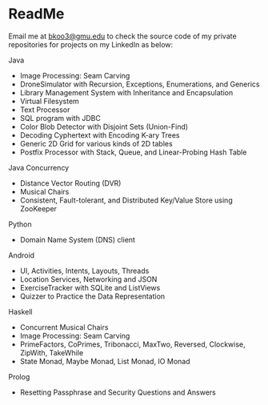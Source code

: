 # ReadMe
Email me at bkoo3@gmu.edu to check the source code of my private repositories for projects on my LinkedIn as below:

Java
- Image Processing: Seam Carving
- DroneSimulator with Recursion, Exceptions, Enumerations, and Generics 
- Library Management System with Inheritance and Encapsulation 
- Virtual Filesystem 
- Text Processor
- SQL program with JDBC
- Color Blob Detector with Disjoint Sets (Union-Find) 
- Decoding Cyphertext with Encoding K-ary Trees 
- Generic 2D Grid for various kinds of 2D tables
- Postfix Processor with Stack, Queue, and Linear-Probing Hash Table

Java Concurrency
- Distance Vector Routing (DVR)  
- Musical Chairs
- Consistent, Fault-tolerant, and Distributed Key/Value Store using ZooKeeper 

Python
- Domain Name System (DNS) client 

Android
- UI, Activities, Intents, Layouts, Threads
- Location Services, Networking and JSON
- ExerciseTracker with SQLite and ListViews 
- Quizzer to Practice the Data Representation 

Haskell
- Concurrent Musical Chairs 
- Image Processing: Seam Carving 
- PrimeFactors, CoPrimes, Tribonacci, MaxTwo, Reversed, Clockwise, ZipWith, TakeWhile
- State Monad, Maybe Monad, List Monad, IO Monad

Prolog
- Resetting Passphrase and Security Questions and Answers
